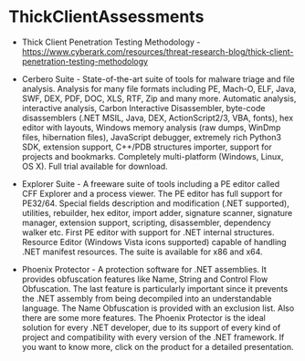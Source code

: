 # ThickClientAssessments

- Thick Client Penetration Testing Methodology - https://www.cyberark.com/resources/threat-research-blog/thick-client-penetration-testing-methodology
- Cerbero Suite - State-of-the-art suite of tools for malware triage and file analysis. Analysis for many file formats including PE, Mach-O, ELF, Java, SWF, DEX, PDF, DOC, XLS, RTF, Zip and many more. Automatic analysis, interactive analysis, Carbon Interactive Disassembler, byte-code disassemblers (.NET MSIL, Java, DEX, ActionScript2/3, VBA, fonts), hex editor with layouts, Windows memory analysis (raw dumps, WinDmp files, hibernation files), JavaScript debugger, extremely rich Python3 SDK, extension support, C++/PDB structures importer, support for projects and bookmarks. Completely multi-platform (Windows, Linux, OS X). Full trial available for download.

- Explorer Suite - A freeware suite of tools including a PE editor called CFF Explorer and a process viewer. The PE editor has full support for PE32/64. Special fields description and modification (.NET supported), utilities, rebuilder, hex editor, import adder, signature scanner, signature manager, extension support, scripting, disassembler, dependency walker etc. First PE editor with support for .NET internal structures. Resource Editor (Windows Vista icons supported) capable of handling .NET manifest resources. The suite is available for x86 and x64.

- Phoenix Protector - A protection software for .NET assemblies. It provides obfuscation features like Name, String and Control Flow Obfuscation. The last feature is particularly important since it prevents the .NET assembly from being decompiled into an understandable language. The Name Obfuscation is provided with an exclusion list. Also there are some more features. The Phoenix Protector is the ideal solution for every .NET developer, due to its support of every kind of project and compatibility with every version of the .NET framework. If you want to know more, click on the product for a detailed presentation.

